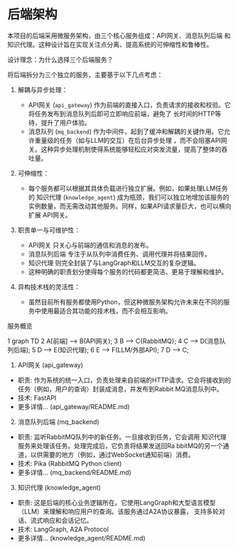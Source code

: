 # 后端架构

  本项目的后端采用微服务架构，由三个核心服务组成：API网关、消息队列后端 和 知识代理。这种设计旨在实现关注点分离、提高系统的可伸缩性和鲁棒性。

  设计理念：为什么选择三个后端服务？

  将后端拆分为三个独立的服务，主要基于以下几点考虑：


1. 解耦与异步处理：
    * API网关 (`api_gateway`) 作为前端的直接入口，负责请求的接收和校验。它将任务发布到消息队列后即可立即响应前端，避免了
      长时间的HTTP等待，提升了用户体验。
    * 消息队列 (`mq_backend`) 作为中间件，起到了缓冲和解耦的关键作用。它允许重量级的任务（如与LLM的交互）在后台异步处理
      ，而不会阻塞API网关。这种异步处理机制使得系统能够轻松应对突发流量，提高了整体的吞吐量。


2. 可伸缩性：
    * 每个服务都可以根据其具体负载进行独立扩展。例如，如果处理LLM任务的 知识代理 (`knowledge_agent`)
      成为瓶颈，我们可以独立地增加该服务的实例数量，而无需改动其他服务。同样，如果API请求量巨大，也可以横向扩展
      API网关。


3. 职责单一与可维护性：
    * API网关 只关心与前端的通信和消息的发布。
    * 消息队列后端 专注于从队列中消费任务、调用代理并将结果回传。
    * 知识代理 则完全封装了与LangGraph和LLM交互的复杂逻辑。
    * 这种明确的职责划分使得每个服务的代码都更简洁、更易于理解和维护。


4. 异构技术栈的灵活性：
    * 虽然目前所有服务都使用Python，但这种微服务架构允许未来在不同的服务中使用最适合其功能的技术栈，而不会相互影响。

  服务概览



   1 graph TD
   2     A[前端] --> B(API网关);
   3     B --> C{RabbitMQ};
   4     C --> D(消息队列后端);
   5     D --> E(知识代理);
   6     E --> F(LLM/外部API);
   7     D --> C;


1. API网关 (api_gateway)


* 职责: 作为系统的统一入口，负责处理来自前端的HTTP请求。它会将接收到的任务（例如，用户的查询）封装成消息，并发布到Rabbit
  MQ消息队列中。
* 技术: FastAPI
* 更多详情... (api_gateway/README.md)

2. 消息队列后端 (mq_backend)


* 职责: 监听RabbitMQ队列中的新任务。一旦接收到任务，它会调用 知识代理 服务来处理该任务。处理完成后，它负责将结果发送回Ra
  bbitMQ的另一个通道，以供需要的地方（例如，通过WebSocket通知前端）消费。
* 技术: Pika (RabbitMQ Python client)
* 更多详情... (mq_backend/README.md)

3. 知识代理 (knowledge_agent)

* 职责: 这是后端的核心业务逻辑所在。它使用LangGraph和大型语言模型（LLM）来理解和响应用户的查询。该服务通过A2A协议暴露，
  支持多轮对话、流式响应和会话记忆。
* 技术: LangGraph, A2A Protocol
* 更多详情... (knowledge_agent/README.md)
